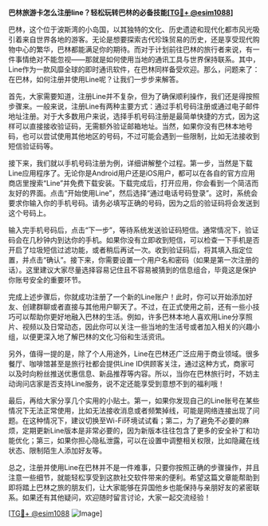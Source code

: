 **巴林旅游卡怎么注册line？轻松玩转巴林的必备技能[[TG💪+ @esim1088](https://t.me/s/esim1088)]**

巴林，这个位于波斯湾的小岛国，以其独特的文化、历史遗迹和现代化都市风光吸引着来自世界各地的游客。无论是想要探索古代珍珠贸易的历史，还是享受现代购物中心的繁华，巴林都能满足你的期待。而对于计划前往巴林的旅行者来说，有一件事情绝对不能忽视——那就是如何使用当地的通讯工具与世界保持联系。其中，Line作为一款风靡全球的即时通讯软件，在巴林同样备受欢迎。那么，问题来了：在巴林，如何注册并使用Line呢？让我们一步步来解答。

首先，大家需要知道，注册Line并不复杂，但为了确保顺利操作，我们还是得按照步骤来。一般来说，注册Line有两种主要方式：通过手机号码注册或通过电子邮件地址注册。对于大多数用户来说，选择手机号码注册是最简单快捷的方式，因为这样可以直接接收验证码，无需额外验证邮箱地址。当然，如果你没有巴林本地号码，也可以尝试使用其他地区的号码，不过可能会遇到一些限制，比如无法接收到短信验证码等。

接下来，我们就以手机号码注册为例，详细讲解整个过程。第一步，当然是下载Line应用程序了。无论你是Android用户还是iOS用户，都可以在各自的官方应用商店里搜索“Line”并免费下载安装。下载完成后，打开应用，你会看到一个简洁而友好的界面。点击“开始使用Line”，然后选择“通过电话号码登录”。这时，系统会要求你输入你的手机号码。请务必填写正确的号码，因为之后的验证码将会发送到这个号码上。

输入完手机号码后，点击“下一步”，等待系统发送验证码短信。通常情况下，验证码会在几秒钟内到达你的手机。如果你没有立即收到短信，可以检查一下手机是否开启了垃圾短信过滤功能，或者稍后再试一次。收到验证码后，将其填入指定位置，并点击“确认”。接下来，你需要设置一个用户名和密码（如果是第一次注册的话）。这里建议大家尽量选择容易记住且不容易被猜到的信息组合，毕竟这是保护你账号安全的重要环节。

完成上述步骤后，你就成功注册了一个新的Line账户！此时，你可以开始添加好友、创建群聊或者直接与其他用户聊天了。不过，在正式使用之前，还有一些小技巧可以帮助你更好地融入巴林的生活。例如，许多巴林本地人喜欢用Line分享照片、视频以及日常动态，因此你可以关注一些当地的生活号或者加入相关的兴趣小组，以便更深入地了解巴林的文化习俗和生活资讯。

另外，值得一提的是，除了个人用途外，Line在巴林还广泛应用于商业领域。很多餐厅、咖啡馆甚至是旅行社都会提供Line ID供顾客关注，通过这种方式，商家可以及时向粉丝推送优惠信息、新品推荐等内容。所以，当你在巴林旅行时，不妨主动询问店家是否支持Line服务，说不定还能享受到意想不到的福利哦！

最后，再给大家分享几个实用的小贴士。第一，如果你发现自己的Line账号在某些情况下无法正常使用，比如无法接收消息或者频繁掉线，可能是网络连接出现了问题。在这种情况下，建议切换至Wi-Fi环境试试看；第二，为了避免不必要的麻烦，定期更新Line版本是非常必要的，因为新版本往往包含了更多的安全补丁和功能优化；第三，如果你担心隐私泄露，可以在设置中调整相关权限，比如隐藏在线状态、限制陌生人添加好友等。

总之，注册并使用Line在巴林并不是一件难事，只要你按照正确的步骤操作，并且注意一些细节，就能轻松享受到这款社交软件带来的便利。希望这篇文章能帮助到即将踏上巴林之旅的朋友们，让大家能够在异国他乡也能保持与亲朋好友的紧密联系。如果还有其他疑问，欢迎随时留言讨论，大家一起交流经验！

[[TG💪+ @esim1088](https://t.me/s/esim1088) ![Image](https://i.postimg.cc/4NQfJmqS/Snipaste-2025-05-13-00-14-12.png)]